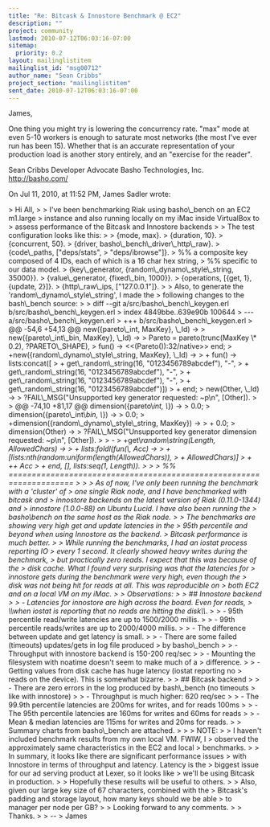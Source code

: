 ```yaml
---
title: "Re: Bitcask & Innostore Benchmark @ EC2"
description: ""
project: community
lastmod: 2010-07-12T06:03:16-07:00
sitemap:
  priority: 0.2
layout: mailinglistitem
mailinglist_id: "msg00712"
author_name: "Sean Cribbs"
project_section: "mailinglistitem"
sent_date: 2010-07-12T06:03:16-07:00
---
```



James,

One thing you might try is lowering the concurrency rate. "max" mode at even 
5-10 workers is enough to saturate most networks (the most I've ever run has 
been 15). Whether that is an accurate representation of your production load 
is another story entirely, and an "exercise for the reader".

Sean Cribbs 
Developer Advocate
Basho Technologies, Inc.
http://basho.com/

On Jul 11, 2010, at 11:52 PM, James Sadler wrote:

&gt; Hi All,
&gt; 
&gt; I've been benchmarking Riak using basho\\_bench on an EC2 m1.large
&gt; instance and also running locally on my iMac inside VirtualBox to
&gt; assess performance of the Bitcask and Innostore backends
&gt; 
&gt; The test configuration looks like this:
&gt; 
&gt; {mode, max}.
&gt; {duration, 10}.
&gt; {concurrent, 50}.
&gt; {driver, basho\\_bench\\_driver\\_http\\_raw}.
&gt; {code\\_paths, ["deps/stats",
&gt; "deps/ibrowse"]}.
&gt; %% a composite key composed of 4 IDs, each of which is a 16 char hex string,
&gt; %% specific to our data model.
&gt; {key\\_generator, {random\\_dynamo\\_style\\_string, 35000}}.
&gt; {value\\_generator, {fixed\\_bin, 1000}}.
&gt; {operations, [{get, 1}, {update, 2}]}.
&gt; {http\\_raw\\_ips, ["127.0.0.1"]}.
&gt; 
&gt; Also, to generate the 'random\\_dynamo\\_style\\_string', I made the
&gt; following changes to the bash\\_bench source:
&gt; 
&gt; diff --git a/src/basho\\_bench\\_keygen.erl b/src/basho\\_bench\\_keygen.erl
&gt; index 4849bbe..639e90b 100644
&gt; --- a/src/basho\\_bench\\_keygen.erl
&gt; +++ b/src/basho\\_bench\\_keygen.erl
&gt; @@ -54,6 +54,13 @@ new({pareto\\_int, MaxKey}, \\_Id) -&gt;
&gt; new({pareto\\_int\\_bin, MaxKey}, \\_Id) -&gt;
&gt; Pareto = pareto(trunc(MaxKey \\* 0.2), ?PARETO\\_SHAPE),
&gt; fun() -&gt; &lt;&lt;(Pareto()):32/native&gt;&gt; end;
&gt; +new({random\\_dynamo\\_style\\_string, MaxKey}, \\_Id) -&gt;
&gt; + fun() -&gt; lists:concat([
&gt; + get\\_random\\_string(16, "0123456789abcdef"), "-",
&gt; + get\\_random\\_string(16, "0123456789abcdef"), "-",
&gt; + get\\_random\\_string(16, "0123456789abcdef"), "-",
&gt; + get\\_random\\_string(16, "0123456789abcdef")])
&gt; + end;
&gt; new(Other, \\_Id) -&gt;
&gt; ?FAIL\\_MSG("Unsupported key generator requested: ~p\\n", [Other]).
&gt; 
&gt; @@ -74,10 +81,17 @@ dimension({pareto\\_int, \\_}) -&gt;
&gt; 0.0;
&gt; dimension({pareto\\_int\\_bin, \\_}) -&gt;
&gt; 0.0;
&gt; +dimension({random\\_dynamo\\_style\\_string, MaxKey}) -&gt;
&gt; + 0.0;
&gt; dimension(Other) -&gt;
&gt; ?FAIL\\_MSG("Unsupported key generator dimension requested: ~p\\n", [Other]).
&gt; 
&gt; -
&gt; +get\\_random\\_string(Length, AllowedChars) -&gt;
&gt; + lists:foldl(fun(\\_, Acc) -&gt;
&gt; + [lists:nth(random:uniform(length(AllowedChars)),
&gt; + AllowedChars)]
&gt; + ++ Acc
&gt; + end, [], lists:seq(1, Length)).
&gt; 
&gt; 
&gt; %% ====================================================================
&gt; 
&gt; 
&gt; As of now, I've only been running the benchmark with a 'cluster' of
&gt; one single Riak node, and I have benchmarked with bitcask and
&gt; innostore backends on the latest version of Riak (0.11.0-1344) and
&gt; innostore (1.0.0-88) on Ubuntu Lucid. I have also been running the
&gt; basho\\_bench on the same host as the Riak node.
&gt; 
&gt; The benchmarks are showing very high get and update latencies in the
&gt; 95th percentile and beyond when using Innostore as the backend.
&gt; Bitcask performance is much better.
&gt; 
&gt; While running the benchmarks, I had an iostat process reporting IO
&gt; every 1 second. It clearly showed heavy writes during the benchmark,
&gt; but practically zero reads. I expect that this was because of the
&gt; disk cache. What I found very surprising was that the latencies for
&gt; innostore gets during the benchmark were very high, even though the
&gt; disk was not being hit for reads at all. This was reproducible on
&gt; both EC2 and on a local VM on my iMac.
&gt; 
&gt; Observations:
&gt; 
&gt; ## Innostore backend
&gt; 
&gt; - Latencies for innostore are high across the board. Even for reads,
&gt; \\_\\_when iostat is reporting that no reads are hitting the disk\\_\\_.
&gt; 
&gt; - 95th percentile read/write latencies are up to 1500/2000 millis.
&gt; 
&gt; - 99th percentile reads/writes are up to 2000/4000 millis.
&gt; 
&gt; - The difference between update and get latency is small.
&gt; 
&gt; - There are some failed (timeouts) updates/gets in log file produced
&gt; by basho\\_bench
&gt; 
&gt; - Throughput with innostore backend is 150-200 req/sec
&gt; 
&gt; - Mounting the filesystem with noatime doesn't seem to make much of a
&gt; difference.
&gt; 
&gt; - Getting values from disk cache has huge latency (iostat reporting no
&gt; reads on the device). This is somewhat bizarre.
&gt; 
&gt; ## Bitcask backend
&gt; 
&gt; - There are zero errors in the log produced by bash\\_bench (no timeouts
&gt; like with innostore)
&gt; 
&gt; - Throughput is much higher: 620 req/sec
&gt; 
&gt; - The 99.9th percentile latencies are 200ms for writes, and for reads 100ms
&gt; 
&gt; - The 95th percentile latencies are 160ms for writes and 60ms for reads
&gt; 
&gt; - Mean & median latencies are 115ms for writes and 20ms for reads.
&gt; 
&gt; Summary charts from basho\\_bench are attached.
&gt; 
&gt; 
&gt; NOTE:
&gt; 
&gt; I haven't included benchmark results from my own local VM. FWIW, I
&gt; observed the approximately same characteristics in the EC2 and local
&gt; benchmarks.
&gt; 
&gt; In summary, it looks like there are significant performance issues
&gt; with Innostore in terms of throughput and latency. Latency is the
&gt; biggest issue for our ad serving product at Lexer, so it looks like
&gt; we'll be using Bitcask in production.
&gt; 
&gt; Hopefully these results will be useful to others.
&gt; 
&gt; Also, given our large key size of 67 characters, combined with the
&gt; Bitcask's padding and storage layout, how many keys should we be able
&gt; to manager per node per GB?
&gt; 
&gt; Looking forward to any comments.
&gt; 
&gt; Thanks.
&gt; 
&gt; -- 
&gt; James
